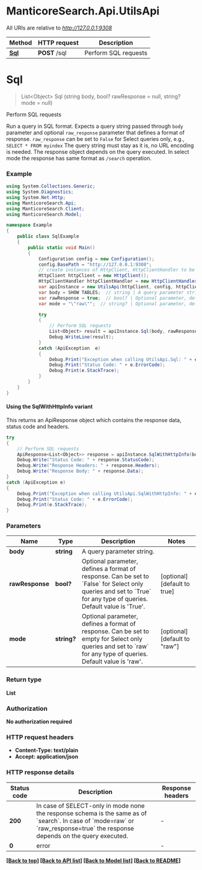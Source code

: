 # ManticoreSearch.Api.UtilsApi

All URIs are relative to *http://127.0.0.1:9308*

| Method | HTTP request | Description |
|--------|--------------|-------------|
| [**Sql**](UtilsApi.md#sql) | **POST** /sql | Perform SQL requests |

<a id="sql"></a>
# **Sql**
> List&lt;Object&gt; Sql (string body, bool? rawResponse = null, string? mode = null)

Perform SQL requests

Run a query in SQL format. Expects a query string passed through `body` parameter and optional `raw_response` parameter that defines a format of response. `raw_response` can be set to `False` for Select queries only, e.g., `SELECT * FROM myindex` The query string must stay as it is, no URL encoding is needed. The response object depends on the query executed. In select mode the response has same format as `/search` operation. 

### Example
```csharp
using System.Collections.Generic;
using System.Diagnostics;
using System.Net.Http;
using ManticoreSearch.Api;
using ManticoreSearch.Client;
using ManticoreSearch.Model;

namespace Example
{
    public class SqlExample
    {
        public static void Main()
        {
            Configuration config = new Configuration();
            config.BasePath = "http://127.0.0.1:9308";
            // create instances of HttpClient, HttpClientHandler to be reused later with different Api classes
            HttpClient httpClient = new HttpClient();
            HttpClientHandler httpClientHandler = new HttpClientHandler();
            var apiInstance = new UtilsApi(httpClient, config, httpClientHandler);
            var body = SHOW TABLES;  // string | A query parameter string. 
            var rawResponse = true;  // bool? | Optional parameter, defines a format of response. Can be set to `False` for Select only queries and set to `True` for any type of queries. Default value is 'True'.  (optional)  (default to true)
            var mode = "\"raw\"";  // string? | Optional parameter, defines a format of response. Can be set to empty for Select only queries and set to `raw` for any type of queries. Default value is 'raw'.  (optional)  (default to "raw")

            try
            {
                // Perform SQL requests
                List<Object> result = apiInstance.Sql(body, rawResponse, mode);
                Debug.WriteLine(result);
            }
            catch (ApiException  e)
            {
                Debug.Print("Exception when calling UtilsApi.Sql: " + e.Message);
                Debug.Print("Status Code: " + e.ErrorCode);
                Debug.Print(e.StackTrace);
            }
        }
    }
}
```

#### Using the SqlWithHttpInfo variant
This returns an ApiResponse object which contains the response data, status code and headers.

```csharp
try
{
    // Perform SQL requests
    ApiResponse<List<Object>> response = apiInstance.SqlWithHttpInfo(body, rawResponse, mode);
    Debug.Write("Status Code: " + response.StatusCode);
    Debug.Write("Response Headers: " + response.Headers);
    Debug.Write("Response Body: " + response.Data);
}
catch (ApiException e)
{
    Debug.Print("Exception when calling UtilsApi.SqlWithHttpInfo: " + e.Message);
    Debug.Print("Status Code: " + e.ErrorCode);
    Debug.Print(e.StackTrace);
}
```

### Parameters

| Name | Type | Description | Notes |
|------|------|-------------|-------|
| **body** | **string** | A query parameter string.  |  |
| **rawResponse** | **bool?** | Optional parameter, defines a format of response. Can be set to &#x60;False&#x60; for Select only queries and set to &#x60;True&#x60; for any type of queries. Default value is &#39;True&#39;.  | [optional] [default to true] |
| **mode** | **string?** | Optional parameter, defines a format of response. Can be set to empty for Select only queries and set to &#x60;raw&#x60; for any type of queries. Default value is &#39;raw&#39;.  | [optional] [default to &quot;raw&quot;] |

### Return type

**List<Object>**

### Authorization

No authorization required

### HTTP request headers

 - **Content-Type**: text/plain
 - **Accept**: application/json


### HTTP response details
| Status code | Description | Response headers |
|-------------|-------------|------------------|
| **200** | In case of SELECT-only in mode none the response schema is the same as of &#x60;search&#x60;. In case of &#x60;mode&#x3D;raw&#x60; or &#x60;raw_response&#x3D;true&#x60; the response depends on the query executed.  |  -  |
| **0** | error |  -  |

[[Back to top]](#) [[Back to API list]](../README.md#documentation-for-api-endpoints) [[Back to Model list]](../README.md#documentation-for-models) [[Back to README]](../README.md)

